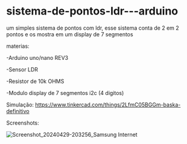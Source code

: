 # sistema-de-pontos-ldr---arduino
um simples sistema de pontos com ldr, esse sistema conta de 2 em 2 pontos e os mostra em um display de 7 segmentos 

materias:

-Arduino uno/nano REV3

-Sensor LDR

-Resistor de 10k OHMS

-Modulo display de 7 segmentos i2c (4 digitos)


Simulação: https://www.tinkercad.com/things/2LfmC05BGGm-baska-definitivo


Screenshots:


![Screenshot_20240429-203256_Samsung Internet](https://github.com/Golfinsstd/sistema-de-pontos-ldr---arduino/assets/165297153/b4c2a59f-243a-40cc-a63c-b55c306f493e)
